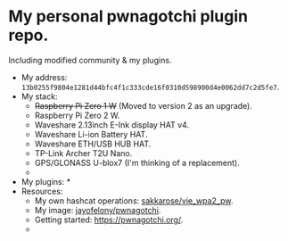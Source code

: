 # My personal pwnagotchi plugin repo. 
Including modified community & my plugins.
* My address: `13b0255f9804e1281d44bfc4f1c333cde16f0310d598900d4e0062dd7c2d5fe7`.
* My stack:
  * ~~Raspberry Pi Zero 1 W~~ (Moved to version 2 as an upgrade).
  * Raspberry Pi Zero 2 W.
  * Waveshare 2.13inch E-Ink display HAT v4.
  * Waveshare Li-ion Battery HAT.
  * Waveshare ETH/USB HUB HAT.
  * TP-Link Archer T2U Nano.
  * GPS/GLONASS U-blox7 (I'm thinking of a replacement).
  * 
* My plugins:
  * 
* Resources:
  * My own hashcat operations: [sakkarose/vie_wpa2_pw](https://github.com/sakkarose/vie_wpa2_pw).
  * My image: [jayofelony/pwnagotchi](https://github.com/jayofelony/pwnagotchi).
  * Getting started: https://pwnagotchi.org/.
  * 
